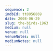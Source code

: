 ```yaml
---
sequence: 2
imdbId: tt0056869
date: 2008-06-29
slug: the-birds-1963
medium: null
venue: null
venueNotes: null
mediumNotes: null
---
```



